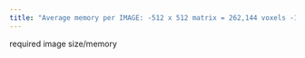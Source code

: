 ```yaml
---
title: "Average memory per IMAGE: -512 x 512 matrix = 262,144 voxels -12 bits (2 bytes)/voxel -262,144 x 2 = 524.288 Bytes or 0.5 MB  average membory per dataset (abdomen): -0.5 MB/image x 150 images = 75 MB"
---
```

required image size/memory


